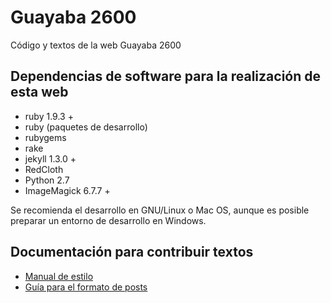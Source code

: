 Guayaba 2600
============

Código y textos de la web Guayaba 2600

## Dependencias de software para la realización de esta web

* ruby 1.9.3 +
* ruby (paquetes de desarrollo)
* rubygems
* rake
* jekyll 1.3.0 +
* RedCloth
* Python 2.7
* ImageMagick 6.7.7 +

Se recomienda el desarrollo en GNU/Linux o Mac OS, aunque es posible preparar un entorno de desarrollo en Windows.

## Documentación para contribuir textos

* [Manual de estilo](http://guayaba2600.com/autores/docs/manual_de_estilo.html)
* [Guía para el formato de posts](http://guayaba2600.com/autores/docs/guia_tecnica.html)